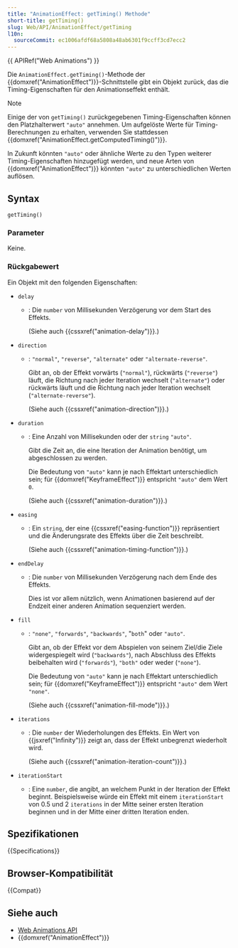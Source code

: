 ```yaml
---
title: "AnimationEffect: getTiming() Methode"
short-title: getTiming()
slug: Web/API/AnimationEffect/getTiming
l10n:
  sourceCommit: ec1006afdf68a5808a48ab6301f9ccff3cd7ecc2
---
```


{{ APIRef("Web Animations") }}

Die `AnimationEffect.getTiming()`-Methode der {{domxref("AnimationEffect")}}-Schnittstelle gibt ein Objekt zurück, das die Timing-Eigenschaften für den Animationseffekt enthält.

> [!NOTE]
> Einige der von `getTiming()` zurückgegebenen Timing-Eigenschaften können den Platzhalterwert `"auto"` annehmen. Um aufgelöste Werte für Timing-Berechnungen zu erhalten, verwenden Sie stattdessen {{domxref("AnimationEffect.getComputedTiming()")}}.
>
> In Zukunft könnten `"auto"` oder ähnliche Werte zu den Typen weiterer Timing-Eigenschaften hinzugefügt werden, und neue Arten von {{domxref("AnimationEffect")}} könnten `"auto"` zu unterschiedlichen Werten auflösen.

## Syntax

```js-nolint
getTiming()
```

### Parameter

Keine.

### Rückgabewert

Ein Objekt mit den folgenden Eigenschaften:

- `delay`

  - : Die `number` von Millisekunden Verzögerung vor dem Start des Effekts.

    (Siehe auch {{cssxref("animation-delay")}}.)

- `direction`

  - : `"normal"`, `"reverse"`, `"alternate"` oder `"alternate-reverse"`.

    Gibt an, ob der Effekt vorwärts (`"normal"`), rückwärts (`"reverse"`) läuft, die Richtung nach jeder Iteration wechselt (`"alternate"`) oder rückwärts läuft und die Richtung nach jeder Iteration wechselt (`"alternate-reverse"`).

    (Siehe auch {{cssxref("animation-direction")}}.)

- `duration`

  - : Eine Anzahl von Millisekunden oder der `string` `"auto"`.

    Gibt die Zeit an, die eine Iteration der Animation benötigt, um abgeschlossen zu werden.

    Die Bedeutung von `"auto"` kann je nach Effektart unterschiedlich sein; für {{domxref("KeyframeEffect")}} entspricht `"auto"` dem Wert `0`.

    (Siehe auch {{cssxref("animation-duration")}}.)

- `easing`

  - : Ein `string`, der eine {{cssxref("easing-function")}} repräsentiert und die Änderungsrate des Effekts über die Zeit beschreibt.

    (Siehe auch {{cssxref("animation-timing-function")}}.)

- `endDelay`

  - : Die `number` von Millisekunden Verzögerung nach dem Ende des Effekts.

    Dies ist vor allem nützlich, wenn Animationen basierend auf der Endzeit einer anderen Animation sequenziert werden.

- `fill`

  - : `"none"`, `"forwards"`, `"backwards"`, "`both`" oder `"auto"`.

    Gibt an, ob der Effekt vor dem Abspielen von seinem Ziel/die Ziele widergespiegelt wird (`"backwards"`), nach Abschluss des Effekts beibehalten wird (`"forwards"`), `"both"` oder weder (`"none"`).

    Die Bedeutung von `"auto"` kann je nach Effektart unterschiedlich sein; für {{domxref("KeyframeEffect")}} entspricht `"auto"` dem Wert `"none"`.

    (Siehe auch {{cssxref("animation-fill-mode")}}.)

- `iterations`

  - : Die `number` der Wiederholungen des Effekts. Ein Wert von {{jsxref("Infinity")}} zeigt an, dass der Effekt unbegrenzt wiederholt wird.

    (Siehe auch {{cssxref("animation-iteration-count")}}.)

- `iterationStart`
  - : Eine `number`, die angibt, an welchem Punkt in der Iteration der Effekt beginnt. Beispielsweise würde ein Effekt mit einem `iterationStart` von 0.5 und 2 `iterations` in der Mitte seiner ersten Iteration beginnen und in der Mitte einer dritten Iteration enden.

## Spezifikationen

{{Specifications}}

## Browser-Kompatibilität

{{Compat}}

## Siehe auch

- [Web Animations API](/de/docs/Web/API/Web_Animations_API)
- {{domxref("AnimationEffect")}}
